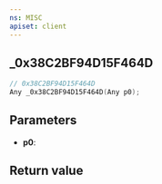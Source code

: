 ```yaml
---
ns: MISC
apiset: client
---
```

## _0x38C2BF94D15F464D

```c
// 0x38C2BF94D15F464D
Any _0x38C2BF94D15F464D(Any p0);
```


## Parameters
* **p0**:

## Return value

